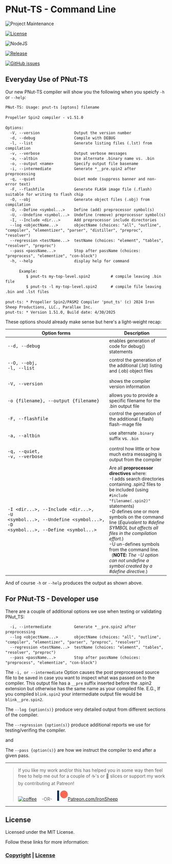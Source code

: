 # PNut-TS - Command Line

![Project Maintenance][maintenance-shield]

[![License][license-shield]](LICENSE)

![NodeJS][node-badge]

[![Release][Release-shield]](https://github.com/ironsheep/PNut-TS/releases)

[![GitHub issues][Issues-shield]](https://github.com/ironsheep/PNut-TS/issues)

## Everyday Use of PNut-TS

Our new PNut-TS compiler will show you the following when you speicfy `-h` or `--help`:

```text
PNut-TS: Usage: pnut-ts [optons] filename

Propeller Spin2 compiler - v1.51.0

Options:
  -V, --version               Output the version number
  -d, --debug                 Compile with DEBUG
  -l, --list                  Generate listing files (.lst) from compilation
  -v, --verbose               Output verbose messages
  -a, --altbin                Use alternate .binary name vs. .bin
  -o, --output <name>         Specify output file basename
  -i, --intermediate          Generate *__pre.spin2 after preprocessing
  -q, --quiet                 Quiet mode (suppress banner and non-error text)
  -F, --flashfile             Generate FLASH image file (.flash) suitable for writing to flash chip
  -O, --obj                   Generate object files (.obj) from compilation
  -D, --Define <symbol...>    Define (add) preprocessor symbol(s)
  -U, --Undefine <symbol...>  Undefine (remove) preprocessor symbol(s)
  -I, --Include <dir...>      Add preprocessor include directories
  --log <objectName...>       objectName (choices: "all", "outline", "compiler", "elementizer", "parser", "distiller", "preproc", "resolver")
  --regression <testName...>  testName (choices: "element", "tables", "resolver", "preproc")
  --pass <passName...>        Stop after passName (choices: "preprocess", "elementize", "con-block")
  -h, --help                  display help for command

      Example:
         $ pnut-ts my-top-level.spin2         # compile leaving .bin file
         $ pnut-ts -l my-top-level.spin2      # compile file leaving .bin and .lst files
         
pnut-ts: * Propeller Spin2/PASM2 Compiler 'pnut_ts' (c) 2024 Iron Sheep Productions, LLC., Parallax Inc.
pnut-ts: * Version 1.51.0, Build date: 4/30/2025
```

These options should already make sense but here's a light-weight recap:

| Option forms | Description |
| --- | --- |
| <pre>--d, -\-debug</pre> | enables generation of code for debug() statements  |
| <pre>--O, -\-obj,<br>-l, --list</pre> | control the generation of the additional (.lst) listing and (.ob) object files |
| <pre>-V, -\-version</pre> | shows the compiler version information |
| <pre>-o {filename}, --output {filename}</pre> | allows you to provide a specific filename for the .bin output file |
| <pre>-F, --flashfile</pre> | control the generation of the additional (.flash) flash-mage file |
| <pre>-a, --altbin</pre> | use alternate `.binary` suffix vs. `.bin` |
| <pre>-q, --quiet,<br>-v, --verbose</pre> | control how little or how much extra messaging is output from the compiler |
| <pre>-I \<dir...\>, --Include \<dir...\>,<br>-U \<symbol...\>, --Undefine \<symbol...\>,<br>-D \<symbol...\>, --Define \<symbol...\> | Are all **proprocessor directives** where:<br> -I adds search directories containing .spin2 files to be included (using `#include "filename(.spin2)"` statements)<br> -D defines one or more symbols on the command line (*Equivalent to #define SYMBOL but affects all files in the compilation effort.*)<br> -U un-defines symbols from the command line.<BR>&nbsp;&nbsp;(**NOTE:** *The -U option can not undefine a symbol created by a #define directive.*) |

And of course `-h` or `--help` produces the output as shown above.

## For PNut-TS - Developer use

There are a couple of additional options we use when testing or validating PNut_TS:

```text
  -i, --intermediate          Generate *__pre.spin2 after preprocessing
  --log <objectName...>       objectName (choices: "all", "outline", "compiler", "elementizer", "parser", "preproc", "resolver")
  --regression <testName...>  testName (choices: "element", "tables", "resolver", "preproc")
  --pass <passName...>        Stop after passName (choices: "preprocess", "elementize", "con-block")

```

The `-i, or --intermediate` Option causes the post preprocessed source file to be saved in case you want to inspect what was passed on to the compiler.  This output file has a `__pre` suffix inserted before the .spin2 extension but otherwise has the same name as your compiled file.  E.G., If you compiled `blink.spin2` your intermediate output file would be `blink__pre.spin2`.

The `--log {option(s)}` produce very detailed output from different sections of the compiler.

The `--regression {option(s)}` produce additional reports we use for testing/verifing the compiler.

and

The `--pass {option(s)}` are how we instruct the compiler to end after a given pass.

---

> If you like my work and/or this has helped you in some way then feel free to help me out for a couple of :coffee:'s or :pizza: slices or support my work by contributing at Patreon!
>
> [![coffee](https://www.buymeacoffee.com/assets/img/custom_images/black_img.png)](https://www.buymeacoffee.com/ironsheep) &nbsp;&nbsp; -OR- &nbsp;&nbsp; [![Patreon](./DOCs/images/patreon.png)](https://www.patreon.com/IronSheep?fan_landing=true)[Patreon.com/IronSheep](https://www.patreon.com/IronSheep?fan_landing=true)

---

## License

Licensed under the MIT License.

Follow these links for more information:

### [Copyright](copyright) | [License](LICENSE)

[maintenance-shield]: https://img.shields.io/badge/maintainer-stephen%40ironsheep%2ebiz-blue.svg?style=for-the-badge

[license-shield]: https://img.shields.io/badge/License-MIT-yellow.svg

[Release-shield]: https://img.shields.io/github/release/ironsheep/PNut-TS/all.svg

[Issues-shield]: https://img.shields.io/github/issues/ironsheep/PNut-TS.svg

[node-badge]: https://img.shields.io/badge/node.js-6DA55F?style=for-the-badge&logo=node.js&logoColor=white
